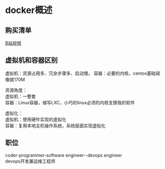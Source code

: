 # docker概述

## 购买清单

[B站视频](https://www.bilibili.com/video/BV1gr4y1U7CY?p=1&vd_source=8e5fcdfc72b728eda6c147b9ca28620b)

## 虚拟机和容器区别

虚拟机：资源占用多、冗余步骤多、启动慢。 
容器：必要的内核，centos基础镜像就170M

资源角度：  
虚拟机：一整套  
容器：Linux容器，缩写LXC，小巧的linux必须的内核支撑我的软件  

虚拟化：  
虚拟机：使用硬件实现的虚拟化  
容器：复用本地主机操作系统，系统层面实现虚拟化  

## 职位

coder-programmer-software engineer--devops engineer  
devops开发兼运维工程师
